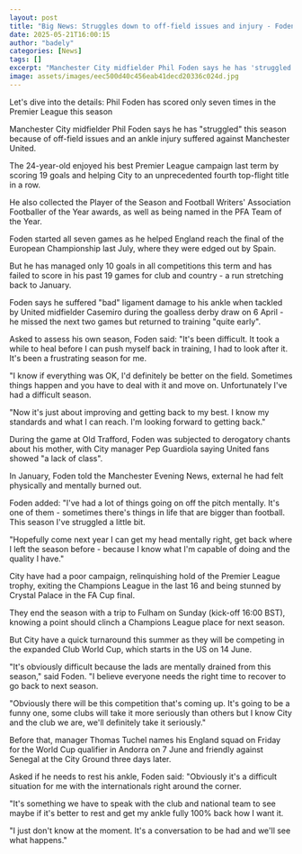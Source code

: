 ```yaml
---
layout: post
title: "Big News: Struggles down to off-field issues and injury - Foden"
date: 2025-05-21T16:00:15
author: "badely"
categories: [News]
tags: []
excerpt: "Manchester City midfielder Phil Foden says he has 'struggled' this season because of off-field issues and an ankle injury suffered against Manchester "
image: assets/images/eec500d40c456eab41decd20336c024d.jpg
---
```


Let's dive into the details: Phil Foden has scored only seven times in the Premier League this season

Manchester City midfielder Phil Foden says he has "struggled" this season because of off-field issues and an ankle injury suffered against Manchester United.

The 24-year-old enjoyed his best Premier League campaign last term by scoring 19 goals and helping City to an unprecedented fourth top-flight title in a row.

He also collected the Player of the Season and Football Writers' Association Footballer of the Year awards, as well as being named in the PFA Team of the Year.

Foden started all seven games as he helped England reach the final of the European Championship last July, where they were edged out by Spain.

But he has managed only 10 goals in all competitions this term and has failed to score in his past 19 games for club and country - a run stretching back to January.

Foden says he suffered "bad" ligament damage to his ankle when tackled by United midfielder Casemiro during the goalless derby draw on 6 April - he missed the next two games but returned to training "quite early".

Asked to assess his own season, Foden said: "It's been difficult. It took a while to heal before I can push myself back in training, I had to look after it. It's been a frustrating season for me.

"I know if everything was OK, I'd definitely be better on the field. Sometimes things happen and you have to deal with it and move on. Unfortunately I've had a difficult season.

"Now it's just about improving and getting back to my best. I know my standards and what I can reach. I'm looking forward to getting back."

During the game at Old Trafford, Foden was subjected to derogatory chants about his mother, with City manager Pep Guardiola saying United fans showed "a lack of class".

In January, Foden told the Manchester Evening News, external he had felt physically and mentally burned out.

Foden added: "I've had a lot of things going on off the pitch mentally. It's one of them - sometimes there's things in life that are bigger than football. This season I've struggled a little bit.

"Hopefully come next year I can get my head mentally right, get back where I left the season before - because I know what I'm capable of doing and the quality I have."

City have had a poor campaign, relinquishing hold of the Premier League trophy, exiting the Champions League in the last 16 and being stunned by Crystal Palace in the FA Cup final.

They end the season with a trip to Fulham on Sunday (kick-off 16:00 BST), knowing a point should clinch a Champions League place for next season.

But City have a quick turnaround this summer as they will be competing in the expanded Club World Cup, which starts in the US on 14 June.

"It's obviously difficult because the lads are mentally drained from this season," said Foden. "I believe everyone needs the right time to recover to go back to next season.

"Obviously there will be this competition that's coming up. It's going to be a funny one, some clubs will take it more seriously than others but I know City and the club we are, we'll definitely take it seriously."

Before that, manager Thomas Tuchel names his England squad on Friday for the World Cup qualifier in Andorra on 7 June and friendly against Senegal at the City Ground three days later.

Asked if he needs to rest his ankle, Foden said: "Obviously it's a difficult situation for me with the internationals right around the corner.

"It's something we have to speak with the club and national team to see maybe if it's better to rest and get my ankle fully 100% back how I want it.

"I just don't know at the moment. It's a conversation to be had and we'll see what happens."

